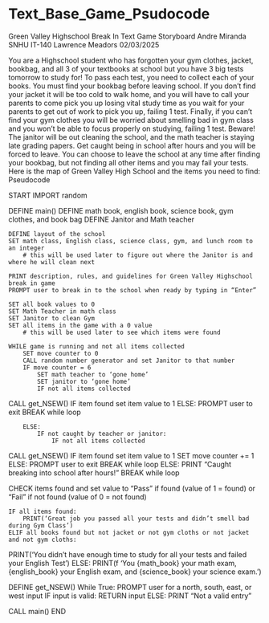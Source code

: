 # Text_Base_Game_Psudocode

Green Valley Highschool Break In Text Game Storyboard
Andre Miranda
SNHU
IT-140
Lawrence Meadors
02/03/2025

You are a Highschool student who has forgotten your gym clothes, jacket, bookbag, and all 3 of your textbooks at school but you have 3 big tests tomorrow to study for! To pass each test, you need to collect each of your books. You must find your bookbag before leaving school. If you don’t find your jacket it will be too cold to walk home, and you will have to call your parents to come pick you up losing vital study time as you wait for your parents to get out of work to pick you up, failing 1 test. Finally, if you can’t find your gym clothes you will be worried about smelling bad in gym class and you won’t be able to focus properly on studying, failing 1 test. Beware! The janitor will be out cleaning the school, and the math teacher is staying late grading papers. Get caught being in school after hours and you will be forced to leave. You can choose to leave the school at any time after finding your bookbag, but not finding all other items and you may fail your tests.
Here is the map of Green Valley High School and the items you need to find: 
Pseudocode

START
IMPORT random

DEFINE main()
	DEFINE math book, english book, science book, gym clothes, and book bag
	DEFINE Janitor and Math teacher

	DEFINE layout of the school
	SET math class, English class, science class, gym, and lunch room to an integer
		# this will be used later to figure out where the Janitor is and where he will clean next

	PRINT description, rules, and guidelines for Green Valley Highschool break in game
	PROMPT user to break in to the school when ready by typing in “Enter”
	
	SET all book values to 0
	SET Math Teacher in math class
	SET Janitor to clean Gym
	SET all items in the game with a 0 value
		# this will be used later to see which items were found

	WHILE game is running and not all items collected
		SET move counter to 0
		CALL random number generator and set Janitor to that number
		IF move counter = 6
			SET math teacher to ‘gone home’
			SET janitor to ‘gone home’
			IF not all items collected
CALL get_NSEW()
IF item found set item value to 1
			ELSE:
				PROMPT user to exit
				BREAK while loop

		ELSE:
			IF not caught by teacher or janitor:
				IF not all items collected
CALL get_NSEW()
IF item found set item value to 1
SET move counter += 1
				ELSE:
					PROMPT user to exit
BREAK while loop
			ELSE:
				PRINT “Caught breaking into school after hours!”
				BREAK while loop

CHECK items found and set value to “Pass” if found (value of 1 = found) or “Fail” if not found (value of 0 = not found)

	IF all items found:
		PRINT(‘Great job you passed all your tests and didn’t smell bad during Gym Class’)
	ELIF all books found but not jacket or not gym cloths or not jacket and not gym cloths:
PRINT(‘You didn’t have enough time to study for all your tests and failed your English Test’)
	ELSE:
PRINT(f ‘You {math_book} your math exam, {english_book} your English exam, and {science_book} your science exam.’)
		


DEFINE get_NSEW()
	While True:
		PROMPT user for a north, south, east, or west input
		IF input is valid:
			RETURN input
		ELSE:
			PRINT “Not a valid entry”


CALL main()
END
